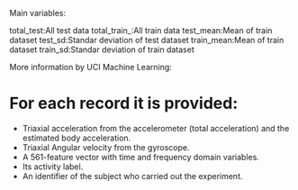 Main variables:

total_test:All test data
total_train_:All train data
test_mean:Mean of train dataset
test_sd:Standar deviation of test dataset
train_mean:Mean of train dataset
train_sd:Standar deviation of train dataset

More information by UCI Machine Learning:

For each record it is provided:
======================================

- Triaxial acceleration from the accelerometer (total acceleration) and the estimated body acceleration.
- Triaxial Angular velocity from the gyroscope. 
- A 561-feature vector with time and frequency domain variables. 
- Its activity label. 
- An identifier of the subject who carried out the experiment.
